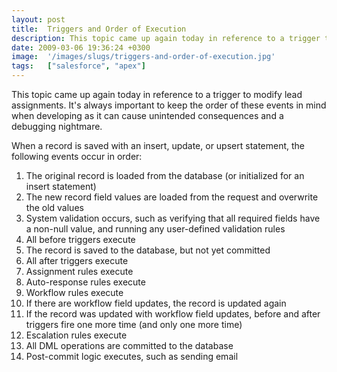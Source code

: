 ```yaml
---
layout: post
title:  Triggers and Order of Execution
description: This topic came up again today in reference to a trigger to modify lead assignments. Its always important to keep the order of these events in mind when developing as it can cause unintended consequences and a debugging nightmare. When a record is saved with an insert, update, or upsert statement, the following events occur in order- 1. The original record is loaded from the database (or initialized for an  insert statement)  2. The new record field values are loaded from the request and overwri
date: 2009-03-06 19:36:24 +0300
image:  '/images/slugs/triggers-and-order-of-execution.jpg'
tags:   ["salesforce", "apex"]
---
```

<p>This topic came up again today in reference to a trigger to modify lead assignments. It's always important to keep the order of these events in mind when developing as it can cause unintended consequences and a debugging nightmare.</p>
<p>When a record is saved with an insert, update, or upsert statement, the following events occur in order:</p>
<ol>
<li>The original record is loaded from the database (or initialized for an insert statement)</li>
<li>The new record field values are loaded from the request and overwrite the old values</li>
<li>System validation occurs, such as verifying that all required fields have a non-null value, and running any user-defined validation rules</li>
<li>All before triggers execute</li>
<li>The record is saved to the database, but not yet committed</li>
<li>All after triggers execute</li>
<li>Assignment rules execute</li>
<li>Auto-response rules execute</li>
<li>Workflow rules execute</li>
<li>If there are workflow field updates, the record is updated again</li>
<li>If the record was updated with workflow field updates, before and after triggers fire one more time (and only one more time)</li>
<li>Escalation rules execute</li>
<li>All DML operations are committed to the database</li>
<li>Post-commit logic executes, such as sending email</li>
</ol>

